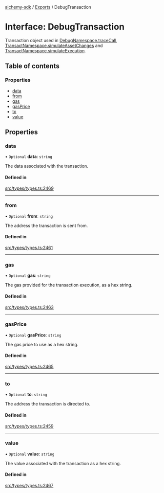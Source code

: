 [alchemy-sdk](../README.md) / [Exports](../modules.md) / DebugTransaction

# Interface: DebugTransaction

Transaction object used in [DebugNamespace.traceCall](../classes/DebugNamespace.md#tracecall), [TransactNamespace.simulateAssetChanges](../classes/TransactNamespace.md#simulateassetchanges) and [TransactNamespace.simulateExecution](../classes/TransactNamespace.md#simulateexecution).

## Table of contents

### Properties

- [data](DebugTransaction.md#data)
- [from](DebugTransaction.md#from)
- [gas](DebugTransaction.md#gas)
- [gasPrice](DebugTransaction.md#gasprice)
- [to](DebugTransaction.md#to)
- [value](DebugTransaction.md#value)

## Properties

### data

• `Optional` **data**: `string`

The data associated with the transaction.

#### Defined in

[src/types/types.ts:2469](https://github.com/alchemyplatform/alchemy-sdk-js/blob/ee5b9ee/src/types/types.ts#L2469)

___

### from

• `Optional` **from**: `string`

The address the transaction is sent from.

#### Defined in

[src/types/types.ts:2461](https://github.com/alchemyplatform/alchemy-sdk-js/blob/ee5b9ee/src/types/types.ts#L2461)

___

### gas

• `Optional` **gas**: `string`

The gas provided for the transaction execution, as a hex string.

#### Defined in

[src/types/types.ts:2463](https://github.com/alchemyplatform/alchemy-sdk-js/blob/ee5b9ee/src/types/types.ts#L2463)

___

### gasPrice

• `Optional` **gasPrice**: `string`

The gas price to use as a hex string.

#### Defined in

[src/types/types.ts:2465](https://github.com/alchemyplatform/alchemy-sdk-js/blob/ee5b9ee/src/types/types.ts#L2465)

___

### to

• `Optional` **to**: `string`

The address the transaction is directed to.

#### Defined in

[src/types/types.ts:2459](https://github.com/alchemyplatform/alchemy-sdk-js/blob/ee5b9ee/src/types/types.ts#L2459)

___

### value

• `Optional` **value**: `string`

The value associated with the transaction as a hex string.

#### Defined in

[src/types/types.ts:2467](https://github.com/alchemyplatform/alchemy-sdk-js/blob/ee5b9ee/src/types/types.ts#L2467)
